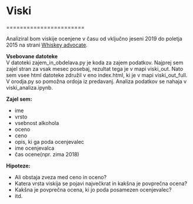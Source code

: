 # Viski
=======================

Analiziral bom viskije ocenjene v času od vključno jeseni 2019 do poletja 2015 na strani [Whiskey advocate](http://whiskyadvocate.com/ratings-and-reviews/).

**Vsebovane datoteke**  
V datoteki zajem_in_obdelava.py je koda za zajem podatkov. Najprej sem zajel stran za vsak mesec posebaj, rezultat tega je v mapi viski_out. 
Nato sem vsee html datoteke združil v eno index.html, ki je v mapi viski_out_full. V orodja.py so pomožna ordoja iz predavanj. Analiza podatkov se nahaja v viski_analiza.ipynb.

**Zajel sem:**
* ime
* vrsto
* vsebnost alkohola
* oceno
* ceno
* opis, ki ga poda ocenjevalec 
* ime ocenjevalca
* čas ocene(npr. zima 2018)


**Hipoteze:**
* Ali obstaja zveza med ceno in oceno? 
* Katera vrsta viskija se pojavi največkrat in kakšna je povprečna ocena?
* Kakšna je povprečna ocena, ki jo poda posamezen ocenjevalec?
* itd.
